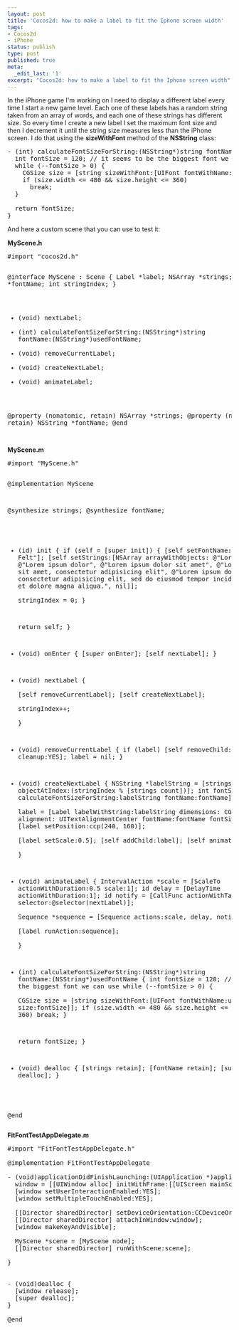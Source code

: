 ```yaml
---
layout: post
title: 'Cocos2d: how to make a label to fit the Iphone screen width'
tags:
- Cocos2d
- iPhone
status: publish
type: post
published: true
meta:
  _edit_last: '1'
excerpt: "Cocos2d: how to make a label to fit the Iphone screen width"
---
```

<p>In the iPhone game I'm working on I need to display a different label every time I start a new game level. Each one of these labels has a random string taken from an array of words, and each one of these strings has different size. So every time I create a new label I set the maximum font size and then I decrement it until the string size measures less than the iPhone screen. I do that using the <strong>sizeWithFont</strong> method of the <strong>NSString</strong> class:</p>

<pre lang="objc">
- (int) calculateFontSizeForString:(NSString*)string fontName:(NSString*)usedFontName {
  int fontSize = 120; // it seems to be the biggest font we can use
  while (--fontSize > 0) {			
    CGSize size = [string sizeWithFont:[UIFont fontWithName:usedFontName size:fontSize]];
    if (size.width <= 480 && size.height <= 360)
      break;
  }				

  return fontSize;
}
</pre>

<p>And here a custom scene that you can use to test it:</p>
<strong>MyScene.h</strong>
<pre lang="objc">
#import "cocos2d.h"

@interface MyScene : Scene {
  Label    *label;
  NSArray  *strings;
  NSString *fontName;
  int      stringIndex;
}

- (void) nextLabel;
- (int)  calculateFontSizeForString:(NSString*)string fontName:(NSString*)usedFontName;
- (void) removeCurrentLabel;
- (void) createNextLabel;
- (void) animateLabel;

@property (nonatomic, retain) NSArray  *strings;
@property (nonatomic, retain) NSString *fontName;
@end

</pre>
<strong>MyScene.m</strong>
<pre lang="objc">
#import "MyScene.h"

@implementation MyScene

@synthesize strings;
@synthesize fontName;

- (id) init {
  if (self = [super init]) {
    [self setFontName:@"Marker Felt"];
    [self setStrings:[NSArray arrayWithObjects:
                      @"Lorem ipsum", 
                      @"Lorem ipsum dolor",
                      @"Lorem ipsum dolor sit amet",
                      @"Lorem ipsum dolor sit amet, consectetur adipisicing elit",
                      @"Lorem ipsum dolor sit amet, consectetur adipisicing elit, sed do eiusmod tempor incididunt ut labore et dolore magna aliqua.",
                      nil]];		
    stringIndex = 0;
  }
	
  return self;
}

- (void) onEnter {
  [super onEnter];
  [self nextLabel];
}

- (void) nextLabel {	
  [self removeCurrentLabel];
  [self createNextLabel];	
  stringIndex++;	
}

- (void) removeCurrentLabel {
  if (label) [self removeChild:label cleanup:YES];
  label = nil;
}

- (void) createNextLabel {
  NSString *labelString = [strings objectAtIndex:(stringIndex % [strings count])];
  int fontSize = [self calculateFontSizeForString:labelString fontName:fontName];	
  label = [Label labelWithString:labelString dimensions: CGSizeMake(0, 0) alignment: UITextAlignmentCenter fontName:fontName fontSize:fontSize];
  [label setPosition:ccp(240, 160)];	
  [label setScale:0.5];
  [self addChild:label];
  [self animateLabel];	
}

- (void) animateLabel {
  IntervalAction *scale = [ScaleTo actionWithDuration:0.5 scale:1];
  id delay  = [DelayTime actionWithDuration:1]; 
  id notify = [CallFunc actionWithTarget:self selector:@selector(nextLabel)];	
  Sequence *sequence = [Sequence actions:scale, delay, notify, nil];	
  [label runAction:sequence];		
}

- (int) calculateFontSizeForString:(NSString*)string fontName:(NSString*)usedFontName {
  int fontSize = 120; // it seems to be the biggest font we can use
  while (--fontSize > 0) {			
    CGSize size = [string sizeWithFont:[UIFont fontWithName:usedFontName size:fontSize]];
    if (size.width <= 480 && size.height <= 360)
      break;
  }				
	
  return fontSize;
}

- (void) dealloc {
  [strings retain];
  [fontName retain];
  [super dealloc];
}

@end
</pre>

<strong>FitFontTestAppDelegate.m</strong>
<pre lang="objc">
#import "FitFontTestAppDelegate.h"

@implementation FitFontTestAppDelegate

- (void)applicationDidFinishLaunching:(UIApplication *)application {
  window = [[UIWindow alloc] initWithFrame:[[UIScreen mainScreen] bounds]];
  [window setUserInteractionEnabled:YES];
  [window setMultipleTouchEnabled:YES];
	
  [[Director sharedDirector] setDeviceOrientation:CCDeviceOrientationLandscapeLeft];
  [[Director sharedDirector] attachInWindow:window];		
  [window makeKeyAndVisible];	
		
  MyScene *scene = [MyScene node];
  [[Director sharedDirector] runWithScene:scene];
	
}


- (void)dealloc {
  [window release];
  [super dealloc];
}

@end

</pre>
